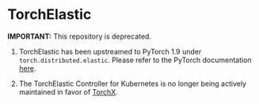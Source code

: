 # TorchElastic

**IMPORTANT:** This repository is deprecated.
1. TorchElastic has been upstreamed to PyTorch 1.9 under `torch.distributed.elastic`.
Please refer to the PyTorch documentation [here](https://pytorch.org/docs/stable/distributed.elastic.html).

2. The TorchElastic Controller for Kubernetes is no longer being actively maintained in favor of [TorchX](https://pytorch.org/torchx).
